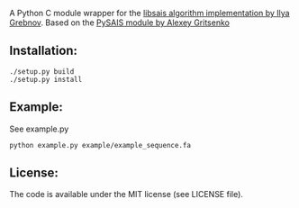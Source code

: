 A Python C module wrapper for the [libsais algorithm implementation by Ilya Grebnov](https://github.com/IlyaGrebnov/libsais).
Based on the [PySAIS module by Alexey Gritsenko](https://github.com/AlexeyG/PySAIS)

Installation:
---------
```
./setup.py build
./setup.py install

```


Example:
------------
See example.py

```
python example.py example/example_sequence.fa
```

License:
---------
The code is available under the MIT license (see LICENSE file).

